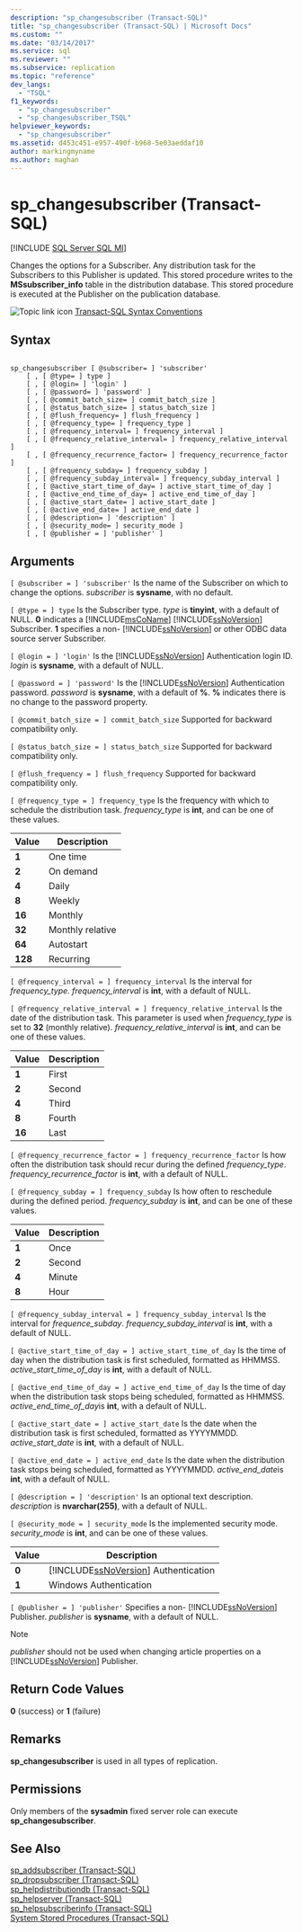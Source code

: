 ```yaml
---
description: "sp_changesubscriber (Transact-SQL)"
title: "sp_changesubscriber (Transact-SQL) | Microsoft Docs"
ms.custom: ""
ms.date: "03/14/2017"
ms.service: sql
ms.reviewer: ""
ms.subservice: replication
ms.topic: "reference"
dev_langs: 
  - "TSQL"
f1_keywords: 
  - "sp_changesubscriber"
  - "sp_changesubscriber_TSQL"
helpviewer_keywords: 
  - "sp_changesubscriber"
ms.assetid: d453c451-e957-490f-b968-5e03aeddaf10
author: markingmyname
ms.author: maghan
---
```

# sp_changesubscriber (Transact-SQL)
[!INCLUDE [SQL Server SQL MI](../../includes/applies-to-version/sql-asdbmi.md)]

  Changes the options for a Subscriber. Any distribution task for the Subscribers to this Publisher is updated. This stored procedure writes to the **MSsubscriber_info** table in the distribution database. This stored procedure is executed at the Publisher on the publication database.  
  
 ![Topic link icon](../../database-engine/configure-windows/media/topic-link.gif "Topic link icon") [Transact-SQL Syntax Conventions](../../t-sql/language-elements/transact-sql-syntax-conventions-transact-sql.md)  
  
## Syntax  
  
```  
  
sp_changesubscriber [ @subscriber= ] 'subscriber'  
    [ , [ @type= ] type ]  
    [ , [ @login= ] 'login' ]  
    [ , [ @password= ] 'password' ]  
    [ , [ @commit_batch_size= ] commit_batch_size ]  
    [ , [ @status_batch_size= ] status_batch_size ]  
    [ , [ @flush_frequency= ] flush_frequency ]  
    [ , [ @frequency_type= ] frequency_type ]  
    [ , [ @frequency_interval= ] frequency_interval ]  
    [ , [ @frequency_relative_interval= ] frequency_relative_interval ]  
    [ , [ @frequency_recurrence_factor= ] frequency_recurrence_factor ]  
    [ , [ @frequency_subday= ] frequency_subday ]  
    [ , [ @frequency_subday_interval= ] frequency_subday_interval ]  
    [ , [ @active_start_time_of_day= ] active_start_time_of_day ]  
    [ , [ @active_end_time_of_day= ] active_end_time_of_day ]  
    [ , [ @active_start_date= ] active_start_date ]  
    [ , [ @active_end_date= ] active_end_date ]  
    [ , [ @description= ] 'description' ]  
    [ , [ @security_mode= ] security_mode ]  
    [ , [ @publisher = ] 'publisher' ]  
```  
  
## Arguments  
`[ @subscriber = ] 'subscriber'`
 Is the name of the Subscriber on which to change the options. *subscriber* is **sysname**, with no default.  
  
`[ @type = ] type`
 Is the Subscriber type. *type* is **tinyint**, with a default of NULL. **0** indicates a [!INCLUDE[msCoName](../../includes/msconame-md.md)] [!INCLUDE[ssNoVersion](../../includes/ssnoversion-md.md)] Subscriber. **1** specifies a non- [!INCLUDE[ssNoVersion](../../includes/ssnoversion-md.md)] or other ODBC data source server Subscriber.  
  
`[ @login = ] 'login'`
 Is the [!INCLUDE[ssNoVersion](../../includes/ssnoversion-md.md)] Authentication login ID. *login* is **sysname**, with a default of NULL.  
  
`[ @password = ] 'password'`
 Is the [!INCLUDE[ssNoVersion](../../includes/ssnoversion-md.md)] Authentication password. *password* is **sysname**, with a default of **%**. **%** indicates there is no change to the password property.  
  
`[ @commit_batch_size = ] commit_batch_size`
 Supported for backward compatibility only.  
  
`[ @status_batch_size = ] status_batch_size`
 Supported for backward compatibility only.  
  
`[ @flush_frequency = ] flush_frequency`
 Supported for backward compatibility only.  
  
`[ @frequency_type = ] frequency_type`
 Is the frequency with which to schedule the distribution task. *frequency_type* is **int**, and can be one of these values.  
  
|Value|Description|  
|-----------|-----------------|  
|**1**|One time|  
|**2**|On demand|  
|**4**|Daily|  
|**8**|Weekly|  
|**16**|Monthly|  
|**32**|Monthly relative|  
|**64**|Autostart|  
|**128**|Recurring|  
  
`[ @frequency_interval = ] frequency_interval`
 Is the interval for *frequency_type*. *frequency_interval* is **int**, with a default of NULL.  
  
`[ @frequency_relative_interval = ] frequency_relative_interval`
 Is the date of the distribution task. This parameter is used when *frequency_type* is set to **32** (monthly relative). *frequency_relative_interval* is **int**, and can be one of these values.  
  
|Value|Description|  
|-----------|-----------------|  
|**1**|First|  
|**2**|Second|  
|**4**|Third|  
|**8**|Fourth|  
|**16**|Last|  
  
`[ @frequency_recurrence_factor = ] frequency_recurrence_factor`
 Is how often the distribution task should recur during the defined *frequency_type*. *frequency_recurrence_factor* is **int**, with a default of NULL.  
  
`[ @frequency_subday = ] frequency_subday`
 Is how often to reschedule during the defined period. *frequency_subday* is **int**, and can be one of these values.  
  
|Value|Description|  
|-----------|-----------------|  
|**1**|Once|  
|**2**|Second|  
|**4**|Minute|  
|**8**|Hour|  
  
`[ @frequency_subday_interval = ] frequency_subday_interval`
 Is the interval for *frequence_subday*. *frequency_subday_interval* is **int**, with a default of NULL.  
  
`[ @active_start_time_of_day = ] active_start_time_of_day`
 Is the time of day when the distribution task is first scheduled, formatted as HHMMSS. *active_start_time_of_day* is **int**, with a default of NULL.  
  
`[ @active_end_time_of_day = ] active_end_time_of_day`
 Is the time of day when the distribution task stops being scheduled, formatted as HHMMSS. *active_end_time_of_day*is **int**, with a default of NULL.  
  
`[ @active_start_date = ] active_start_date`
 Is the date when the distribution task is first scheduled, formatted as YYYYMMDD. *active_start_date* is **int**, with a default of NULL.  
  
`[ @active_end_date = ] active_end_date`
 Is the date when the distribution task stops being scheduled, formatted as YYYYMMDD. *active_end_date*is **int**, with a default of NULL.  
  
`[ @description = ] 'description'`
 Is an optional text description. *description* is **nvarchar(255)**, with a default of NULL.  
  
`[ @security_mode = ] security_mode`
 Is the implemented security mode. *security_mode* is **int**, and can be one of these values.  
  
|Value|Description|  
|-----------|-----------------|  
|**0**|[!INCLUDE[ssNoVersion](../../includes/ssnoversion-md.md)] Authentication|  
|**1**|Windows Authentication|  
  
`[ @publisher = ] 'publisher'`
 Specifies a non- [!INCLUDE[ssNoVersion](../../includes/ssnoversion-md.md)] Publisher. *publisher* is **sysname**, with a default of NULL.  
  
> [!NOTE]  
>  *publisher* should not be used when changing article properties on a [!INCLUDE[ssNoVersion](../../includes/ssnoversion-md.md)] Publisher.  
  
## Return Code Values  
 **0** (success) or **1** (failure)  
  
## Remarks  
 **sp_changesubscriber** is used in all types of replication.  
  
## Permissions  
 Only members of the **sysadmin** fixed server role can execute **sp_changesubscriber**.  
  
## See Also  
 [sp_addsubscriber &#40;Transact-SQL&#41;](../../relational-databases/system-stored-procedures/sp-addsubscriber-transact-sql.md)   
 [sp_dropsubscriber &#40;Transact-SQL&#41;](../../relational-databases/system-stored-procedures/sp-dropsubscriber-transact-sql.md)   
 [sp_helpdistributiondb &#40;Transact-SQL&#41;](../../relational-databases/system-stored-procedures/sp-helpdistributiondb-transact-sql.md)   
 [sp_helpserver &#40;Transact-SQL&#41;](../../relational-databases/system-stored-procedures/sp-helpserver-transact-sql.md)   
 [sp_helpsubscriberinfo &#40;Transact-SQL&#41;](../../relational-databases/system-stored-procedures/sp-helpsubscriberinfo-transact-sql.md)   
 [System Stored Procedures &#40;Transact-SQL&#41;](../../relational-databases/system-stored-procedures/system-stored-procedures-transact-sql.md)  
  
  

